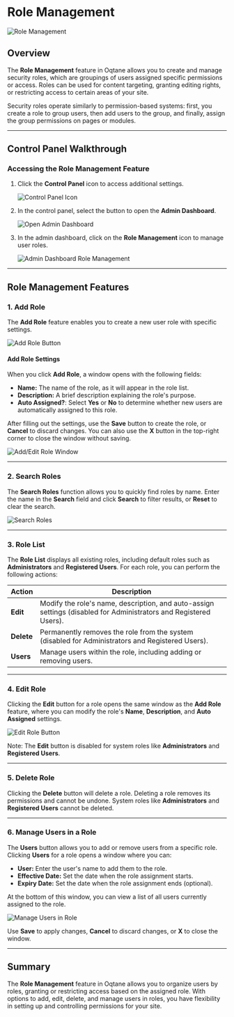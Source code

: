 # Role Management

![Role Management](./assets/role-management.png)

## Overview

The **Role Management** feature in Oqtane allows you to create and manage security roles, which are groupings of users assigned specific permissions or access. Roles can be used for content targeting, granting editing rights, or restricting access to certain areas of your site.

Security roles operate similarly to permission-based systems: first, you create a role to group users, then add users to the group, and finally, assign the group permissions on pages or modules.

---

## Control Panel Walkthrough

### Accessing the Role Management Feature

1. Click the **Control Panel** icon to access additional settings.

   ![Control Panel Icon](assets/control-panel-button.png)

2. In the control panel, select the button to open the **Admin Dashboard**.

   ![Open Admin Dashboard](assets/control-panel-admin-dashboard-button.png)

3. In the admin dashboard, click on the **Role Management** icon to manage user roles.

   ![Admin Dashboard Role Management](assets/admin-dashboard-role-management.png)

---

## Role Management Features

### 1. **Add Role**

The **Add Role** feature enables you to create a new user role with specific settings.

![Add Role Button](./assets/role-management-add-role-button.png)

#### **Add Role Settings**
When you click **Add Role**, a window opens with the following fields:

- **Name:** The name of the role, as it will appear in the role list.
- **Description:** A brief description explaining the role's purpose.
- **Auto Assigned?**: Select **Yes** or **No** to determine whether new users are automatically assigned to this role.

After filling out the settings, use the **Save** button to create the role, or **Cancel** to discard changes. You can also use the **X** button in the top-right corner to close the window without saving.

![Add/Edit Role Window](./assets/role-management-add-edit-window.png)

---

### 2. **Search Roles**

The **Search Roles** function allows you to quickly find roles by name. Enter the name in the **Search** field and click **Search** to filter results, or **Reset** to clear the search.

![Search Roles](./assets/role-management-search.png)

---

### 3. **Role List**

The **Role List** displays all existing roles, including default roles such as **Administrators** and **Registered Users**. For each role, you can perform the following actions:

| **Action** | **Description**                                                                                         |
|------------|---------------------------------------------------------------------------------------------------------|
| **Edit**   | Modify the role's name, description, and auto-assign settings (disabled for Administrators and Registered Users). |
| **Delete** | Permanently removes the role from the system (disabled for Administrators and Registered Users).        |
| **Users**  | Manage users within the role, including adding or removing users.                                       |

---

### 4. **Edit Role**

Clicking the **Edit** button for a role opens the same window as the **Add Role** feature, where you can modify the role's **Name**, **Description**, and **Auto Assigned** settings.

![Edit Role Button](./assets/role-management-edit-button.png)

Note: The **Edit** button is disabled for system roles like **Administrators** and **Registered Users**.

---

### 5. **Delete Role**

Clicking the **Delete** button will delete a role. Deleting a role removes its permissions and cannot be undone. System roles like **Administrators** and **Registered Users** cannot be deleted.

---

### 6. **Manage Users in a Role**

The **Users** button allows you to add or remove users from a specific role. Clicking **Users** for a role opens a window where you can:

- **User:** Enter the user's name to add them to the role.
- **Effective Date:** Set the date when the role assignment starts.
- **Expiry Date:** Set the date when the role assignment ends (optional).
  
At the bottom of this window, you can view a list of all users currently assigned to the role.

![Manage Users in Role](./assets/role-management-users-window.png)

Use **Save** to apply changes, **Cancel** to discard changes, or **X** to close the window.

---

## Summary

The **Role Management** feature in Oqtane allows you to organize users by roles, granting or restricting access based on the assigned role. With options to add, edit, delete, and manage users in roles, you have flexibility in setting up and controlling permissions for your site.


